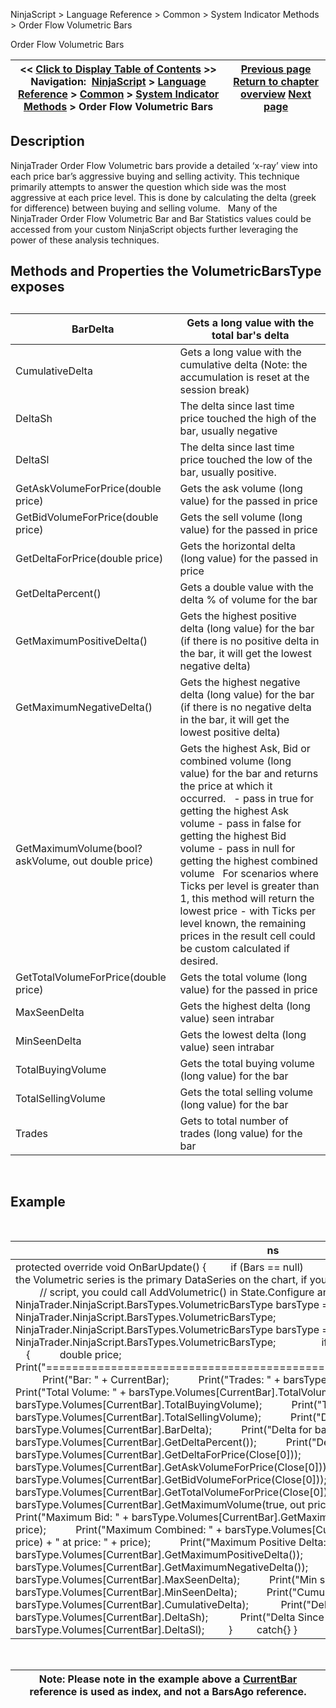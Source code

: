 ﻿
NinjaScript > Language Reference > Common > System Indicator Methods > Order Flow Volumetric Bars

Order Flow Volumetric Bars

| << [Click to Display Table of Contents](order_flow_volumetric_bars2.md) >> **Navigation:**     [NinjaScript](ninjascript-1.md) > [Language Reference](language_reference_wip-1.md) > [Common](common-1.md) > [System Indicator Methods](indicators-1.md) > Order Flow Volumetric Bars | [Previous page](order_flow_cumulative_delta2-1.md) [Return to chapter overview](indicators-1.md) [Next page](order_flow_vwap2-1.md) |
| --- | --- |
## Description
NinjaTrader Order Flow Volumetric bars provide a detailed ‘x-ray’ view into each price bar’s aggressive buying and selling activity. This technique primarily attempts to answer the question which side was the most aggressive at each price level. This is done by calculating the delta (greek for difference) between buying and selling volume.
 
Many of the NinjaTrader Order Flow Volumetric Bar and Bar Statistics values could be accessed from your custom NinjaScript objects further leveraging the power of these analysis techniques.
 
## Methods and Properties the VolumetricBarsType exposes
## 

| BarDelta | Gets a long value with the total bar's delta |
| --- | --- |
| CumulativeDelta | Gets a long value with the cumulative delta (Note: the accumulation is reset at the session break) |
| DeltaSh | The delta since last time price touched the high of the bar, usually negative |
| DeltaSl | The delta since last time price touched the low of the bar, usually positive. |
| GetAskVolumeForPrice(double price) | Gets the ask volume (long value) for the passed in price |
| GetBidVolumeForPrice(double price) | Gets the sell volume (long value) for the passed in price |
| GetDeltaForPrice(double price) | Gets the horizontal delta (long value) for the passed in price |
| GetDeltaPercent() | Gets a double value with the delta % of volume for the bar |
| GetMaximumPositiveDelta() | Gets the highest positive delta (long value) for the bar (if there is no positive delta in the bar, it will get the lowest negative delta) |
| GetMaximumNegativeDelta() | Gets the highest negative delta (long value) for the bar (if there is no negative delta in the bar, it will get the lowest positive delta) |
| GetMaximumVolume(bool? askVolume, out double price) | Gets the highest Ask, Bid or combined volume (long value) for the bar and returns the price at which it occurred.   - pass in true for getting the highest Ask volume - pass in false for getting the highest Bid volume - pass in null for getting the highest combined volume   For scenarios where Ticks per level is greater than 1, this method will return the lowest price - with Ticks per level known, the remaining prices in the result cell could be custom calculated if desired. |
| GetTotalVolumeForPrice(double price) | Gets the total volume (long value) for the passed in price |
| MaxSeenDelta | Gets the highest delta (long value) seen intrabar |
| MinSeenDelta | Gets the lowest delta (long value) seen intrabar |
| TotalBuyingVolume | Gets the total buying volume (long value) for the bar |
| TotalSellingVolume | Gets the total selling volume (long value) for the bar |
| Trades | Gets to total number of trades (long value) for the bar |
 
## Example
 

| ns |
| --- |
| protected override void OnBarUpdate() {          if (Bars == null)            return;                   // This sample assumes the Volumetric series is the primary DataSeries on the chart, if you would want to add a Volumetric series to a            // script, you could call AddVolumetric() in State.Configure and then for example use         // NinjaTrader.NinjaScript.BarsTypes.VolumetricBarsType barsType = BarsArray[1].BarsType as          // NinjaTrader.NinjaScript.BarsTypes.VolumetricBarsType;            NinjaTrader.NinjaScript.BarsTypes.VolumetricBarsType barsType = Bars.BarsSeries.BarsType as               NinjaTrader.NinjaScript.BarsTypes.VolumetricBarsType;                    if (barsType == null)            return;            try          {            double price;            Print("=========================================================================");            Print("Bar: " + CurrentBar);            Print("Trades: " + barsType.Volumes[CurrentBar].Trades);            Print("Total Volume: " + barsType.Volumes[CurrentBar].TotalVolume);            Print("Total Buying Volume: " + barsType.Volumes[CurrentBar].TotalBuyingVolume);            Print("Total Selling Volume: " + barsType.Volumes[CurrentBar].TotalSellingVolume);            Print("Delta for bar: " + barsType.Volumes[CurrentBar].BarDelta);            Print("Delta for bar (%): " + barsType.Volumes[CurrentBar].GetDeltaPercent());            Print("Delta for Close: " + barsType.Volumes[CurrentBar].GetDeltaForPrice(Close[0]));            Print("Ask for Close: " + barsType.Volumes[CurrentBar].GetAskVolumeForPrice(Close[0]));            Print("Bid for Close: " + barsType.Volumes[CurrentBar].GetBidVolumeForPrice(Close[0]));            Print("Volume for Close: " + barsType.Volumes[CurrentBar].GetTotalVolumeForPrice(Close[0]));            Print("Maximum Ask: " + barsType.Volumes[CurrentBar].GetMaximumVolume(true, out price) + " at price: " + price);            Print("Maximum Bid: " + barsType.Volumes[CurrentBar].GetMaximumVolume(false, out price) + " at price: " + price);            Print("Maximum Combined: " + barsType.Volumes[CurrentBar].GetMaximumVolume(null, out price) + " at price: " + price);            Print("Maximum Positive Delta: " + barsType.Volumes[CurrentBar].GetMaximumPositiveDelta());            Print("Maximum Negative Delta: " + barsType.Volumes[CurrentBar].GetMaximumNegativeDelta());            Print("Max seen delta (bar): " + barsType.Volumes[CurrentBar].MaxSeenDelta);            Print("Min seen delta (bar): " + barsType.Volumes[CurrentBar].MinSeenDelta);            Print("Cumulative delta (bar): " + barsType.Volumes[CurrentBar].CumulativeDelta);             Print("Delta Since High (bar): " + barsType.Volumes[CurrentBar].DeltaSh);             Print("Delta Since Low (bar): " + barsType.Volumes[CurrentBar].DeltaSl);          }          catch{} } |
 

| Note: Please note in the example above a [CurrentBar](currentbar-1.md) reference is used as index, and not a BarsAgo reference. |
| --- |
## 
